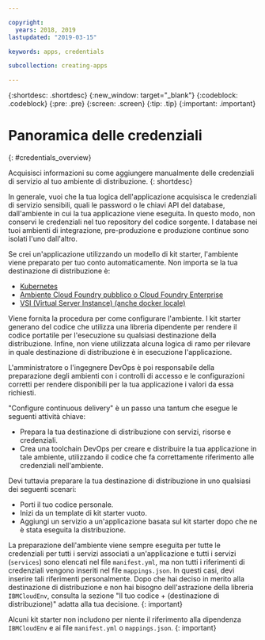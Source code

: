 ```yaml
---

copyright:
  years: 2018, 2019
lastupdated: "2019-03-15"

keywords: apps, credentials

subcollection: creating-apps

---
```


{:shortdesc: .shortdesc}
{:new_window: target="_blank"}
{:codeblock: .codeblock}
{:pre: .pre}
{:screen: .screen}
{:tip: .tip}
{:important: .important}

# Panoramica delle credenziali
{: #credentials_overview}

Acquisisci informazioni su come aggiungere manualmente delle credenziali di servizio al tuo ambiente di distribuzione.
{: shortdesc}

<!-- After PUP: Maybe provide links to the credentials section of the programming guides, such as https://cloud.ibm.com/docs/swift/cloudnative/configuration.html#configuration-->

In generale, vuoi che la tua logica dell'applicazione acquisisca le credenziali di servizio sensibili, quali le password o le chiavi API del database, dall'ambiente in cui la tua applicazione viene eseguita. In questo modo, non conservi le credenziali nel tuo repository del codice sorgente. I database nei tuoi ambienti di integrazione, pre-produzione e produzione continue sono isolati l'uno dall'altro.

Se crei un'applicazione utilizzando un modello di kit starter, l'ambiente viene preparato per tuo conto automaticamente. Non importa se la tua destinazione di distribuzione è:
  * [Kubernetes](/docs/apps?topic=creating-apps-add-credentials-kube)
  * [Ambiente Cloud Foundry pubblico o Cloud Foundry Enterprise](/docs/apps?topic=creating-apps-add-credentials-cf)
  * [VSI (Virtual Server Instance) (anche docker locale)](/docs/apps?topic=creating-apps-add-credentials-vsi)
  
Viene fornita la procedura per come configurare l'ambiente. I kit starter generano del codice che utilizza una libreria dipendente per rendere il codice portatile per l'esecuzione su qualsiasi destinazione della distribuzione. Infine, non viene utilizzata alcuna logica di ramo per rilevare in quale destinazione di distribuzione è in esecuzione l'applicazione.

L'amministratore o l'ingegnere DevOps è poi responsabile della preparazione degli ambienti con i controlli di accesso e le configurazioni corretti per rendere disponibili per la tua applicazione i valori da essa richiesti.

"Configure continuous delivery" è un passo una tantum che esegue le seguenti attività chiave:
 * Prepara la tua destinazione di distribuzione con servizi, risorse e credenziali.
 * Crea una toolchain DevOps per creare e distribuire la tua applicazione in tale ambiente, utilizzando il codice che fa correttamente riferimento alle credenziali nell'ambiente.

Devi tuttavia preparare la tua destinazione di distribuzione in uno qualsiasi dei seguenti scenari:
 * Porti il tuo codice personale.
 * Inizi da un template di kit starter vuoto.
 * Aggiungi un servizio a un'applicazione basata sul kit starter dopo che ne è stata eseguita la distribuzione.

La preparazione dell'ambiente viene sempre eseguita per tutte le credenziali per tutti i servizi associati a un'applicazione e tutti i servizi (`services`) sono elencati nel file `manifest.yml`, ma non tutti i riferimenti di credenziali vengono inseriti nel file `mappings.json`. In questi casi, devi inserire tali riferimenti personalmente. Dopo che hai deciso in merito alla destinazione di distribuzione e non hai bisogno dell'astrazione della libreria `IBMCloudEnv`, consulta la sezione "Il tuo codice + (destinazione di distribuzione)" adatta alla tua decisione.
{: important}

Alcuni kit starter non includono per niente il riferimento alla dipendenza `IBMCloudEnv` e ai file `manifest.yml` o `mappings.json`.
{: important}
